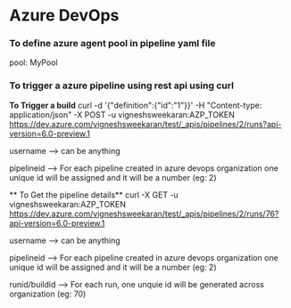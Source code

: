 # Azure DevOps

### To define azure agent pool in pipeline yaml file
pool: MyPool

### To trigger a azure pipeline using rest api using curl
**To Trigger a build**
curl -d '{"definition":{"id":"1"}}' -H "Content-type: application/json" -X POST -u vigneshsweekaran:AZP_TOKEN https://dev.azure.com/vigneshsweekaran/test/_apis/pipelines/2/runs?api-version=6.0-preview.1

username --> can be anything

pipelineid --> For each pipeline created in azure devops organization one unique id will be assigned and it will be a number (eg: 2)

** To Get the pipeline details**
curl -X GET -u vigneshsweekaran:AZP_TOKEN https://dev.azure.com/vigneshsweekaran/test/_apis/pipelines/2/runs/76?api-version=6.0-preview.1

username --> can be anything

pipelineid --> For each pipeline created in azure devops organization one unique id will be assigned and it will be a number (eg: 2)

runid/buildid --> For each run, one unquie id will be generated across organization (eg: 70)


